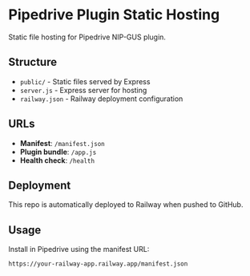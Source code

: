 # Pipedrive Plugin Static Hosting

Static file hosting for Pipedrive NIP-GUS plugin.

## Structure

- `public/` - Static files served by Express
- `server.js` - Express server for hosting
- `railway.json` - Railway deployment configuration

## URLs

- **Manifest**: `/manifest.json`
- **Plugin bundle**: `/app.js`
- **Health check**: `/health`

## Deployment

This repo is automatically deployed to Railway when pushed to GitHub.

## Usage

Install in Pipedrive using the manifest URL:
```
https://your-railway-app.railway.app/manifest.json
```
